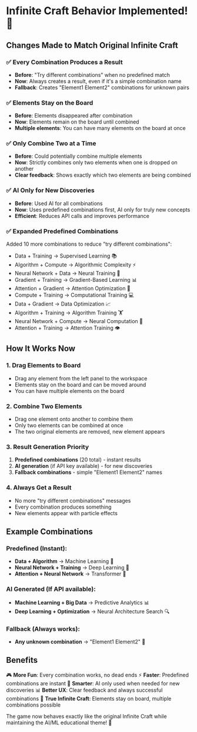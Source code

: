 # Infinite Craft Behavior Implemented! 🎉

## Changes Made to Match Original Infinite Craft

### ✅ **Every Combination Produces a Result**
- **Before**: "Try different combinations" when no predefined match
- **Now**: Always creates a result, even if it's a simple combination name
- **Fallback**: Creates "Element1 Element2" combinations for unknown pairs

### ✅ **Elements Stay on the Board**
- **Before**: Elements disappeared after combination
- **Now**: Elements remain on the board until combined
- **Multiple elements**: You can have many elements on the board at once

### ✅ **Only Combine Two at a Time**
- **Before**: Could potentially combine multiple elements
- **Now**: Strictly combines only two elements when one is dropped on another
- **Clear feedback**: Shows exactly which two elements are being combined

### ✅ **AI Only for New Discoveries**
- **Before**: Used AI for all combinations
- **Now**: Uses predefined combinations first, AI only for truly new concepts
- **Efficient**: Reduces API calls and improves performance

### ✅ **Expanded Predefined Combinations**
Added 10 more combinations to reduce "try different combinations":
- Data + Training → Supervised Learning 📚
- Algorithm + Compute → Algorithmic Complexity ⚡
- Neural Network + Data → Neural Training 🎯
- Gradient + Training → Gradient-Based Learning 📊
- Attention + Gradient → Attention Optimization 🎯
- Compute + Training → Computational Training 💻
- Data + Gradient → Data Optimization 📈
- Algorithm + Training → Algorithm Training 🏋️
- Neural Network + Compute → Neural Computation 🧮
- Attention + Training → Attention Training 👁️

## How It Works Now

### 1. **Drag Elements to Board**
- Drag any element from the left panel to the workspace
- Elements stay on the board and can be moved around
- You can have multiple elements on the board

### 2. **Combine Two Elements**
- Drag one element onto another to combine them
- Only two elements can be combined at once
- The two original elements are removed, new element appears

### 3. **Result Generation Priority**
1. **Predefined combinations** (20 total) - instant results
2. **AI generation** (if API key available) - for new discoveries
3. **Fallback combinations** - simple "Element1 Element2" names

### 4. **Always Get a Result**
- No more "try different combinations" messages
- Every combination produces something
- New elements appear with particle effects

## Example Combinations

### Predefined (Instant):
- **Data + Algorithm** → Machine Learning 🤖
- **Neural Network + Training** → Deep Learning 🧠
- **Attention + Neural Network** → Transformer 🔄

### AI Generated (If API available):
- **Machine Learning + Big Data** → Predictive Analytics 📊
- **Deep Learning + Optimization** → Neural Architecture Search 🔍

### Fallback (Always works):
- **Any unknown combination** → "Element1 Element2" 🔗

## Benefits

🎮 **More Fun**: Every combination works, no dead ends
⚡ **Faster**: Predefined combinations are instant
🤖 **Smarter**: AI only used when needed for new discoveries
📊 **Better UX**: Clear feedback and always successful combinations
🎯 **True Infinite Craft**: Elements stay on board, multiple combinations possible

The game now behaves exactly like the original Infinite Craft while maintaining the AI/ML educational theme! 🚀
